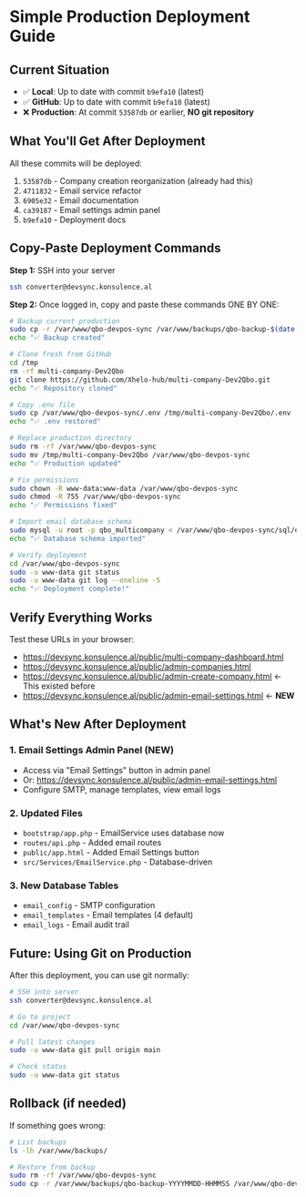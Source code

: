 # Simple Production Deployment Guide

## Current Situation
- ✅ **Local**: Up to date with commit `b9efa10` (latest)
- ✅ **GitHub**: Up to date with commit `b9efa10` (latest)  
- ❌ **Production**: At commit `53587db` or earlier, **NO git repository**

## What You'll Get After Deployment
All these commits will be deployed:
1. `53587db` - Company creation reorganization (already had this)
2. `4711832` - Email service refactor  
3. `6905e32` - Email documentation
4. `ca39187` - Email settings admin panel
5. `b9efa10` - Deployment docs

## Copy-Paste Deployment Commands

**Step 1:** SSH into your server
```bash
ssh converter@devsync.konsulence.al
```

**Step 2:** Once logged in, copy and paste these commands ONE BY ONE:

```bash
# Backup current production
sudo cp -r /var/www/qbo-devpos-sync /var/www/backups/qbo-backup-$(date +%Y%m%d-%H%M%S)
echo "✅ Backup created"
```

```bash
# Clone fresh from GitHub
cd /tmp
rm -rf multi-company-Dev2Qbo
git clone https://github.com/Xhelo-hub/multi-company-Dev2Qbo.git
echo "✅ Repository cloned"
```

```bash
# Copy .env file
sudo cp /var/www/qbo-devpos-sync/.env /tmp/multi-company-Dev2Qbo/.env
echo "✅ .env restored"
```

```bash
# Replace production directory
sudo rm -rf /var/www/qbo-devpos-sync
sudo mv /tmp/multi-company-Dev2Qbo /var/www/qbo-devpos-sync
echo "✅ Production updated"
```

```bash
# Fix permissions
sudo chown -R www-data:www-data /var/www/qbo-devpos-sync
sudo chmod -R 755 /var/www/qbo-devpos-sync
echo "✅ Permissions fixed"
```

```bash
# Import email database schema
sudo mysql -u root -p qbo_multicompany < /var/www/qbo-devpos-sync/sql/email-system-schema.sql
echo "✅ Database schema imported"
```

```bash
# Verify deployment
cd /var/www/qbo-devpos-sync
sudo -u www-data git status
sudo -u www-data git log --oneline -5
echo "✅ Deployment complete!"
```

## Verify Everything Works

Test these URLs in your browser:
- https://devsync.konsulence.al/public/multi-company-dashboard.html
- https://devsync.konsulence.al/public/admin-companies.html
- https://devsync.konsulence.al/public/admin-create-company.html ← This existed before
- https://devsync.konsulence.al/public/admin-email-settings.html ← **NEW**

## What's New After Deployment

### 1. Email Settings Admin Panel (NEW)
- Access via "Email Settings" button in admin panel
- Or: https://devsync.konsulence.al/public/admin-email-settings.html
- Configure SMTP, manage templates, view email logs

### 2. Updated Files
- `bootstrap/app.php` - EmailService uses database now
- `routes/api.php` - Added email routes
- `public/app.html` - Added Email Settings button
- `src/Services/EmailService.php` - Database-driven

### 3. New Database Tables
- `email_config` - SMTP configuration
- `email_templates` - Email templates (4 default)
- `email_logs` - Email audit trail

## Future: Using Git on Production

After this deployment, you can use git normally:
```bash
# SSH into server
ssh converter@devsync.konsulence.al

# Go to project
cd /var/www/qbo-devpos-sync

# Pull latest changes
sudo -u www-data git pull origin main

# Check status
sudo -u www-data git status
```

## Rollback (if needed)
If something goes wrong:
```bash
# List backups
ls -lh /var/www/backups/

# Restore from backup
sudo rm -rf /var/www/qbo-devpos-sync
sudo cp -r /var/www/backups/qbo-backup-YYYYMMDD-HHMMSS /var/www/qbo-devpos-sync
```
